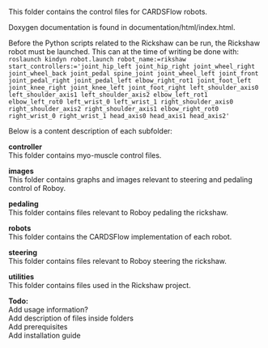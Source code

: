 This folder contains the control files for CARDSFlow robots.

Doxygen documentation is found in documentation/html/index.html.

Before the Python scripts related to the Rickshaw can be run, the Rickshaw robot must be launched. 
This can at the time of writing be done with: \
`roslaunch kindyn robot.launch robot_name:=rikshaw start_controllers:='joint_hip_left joint_hip_right joint_wheel_right joint_wheel_back joint_pedal spine_joint joint_wheel_left joint_front joint_pedal_right joint_pedal_left elbow_right_rot1 joint_foot_left joint_knee_right joint_knee_left joint_foot_right left_shoulder_axis0 left_shoulder_axis1 left_shoulder_axis2 elbow_left_rot1 elbow_left_rot0 left_wrist_0 left_wrist_1 right_shoulder_axis0 right_shoulder_axis2 right_shoulder_axis1 elbow_right_rot0 right_wrist_0 right_wrist_1 head_axis0 head_axis1 head_axis2'`


Below is a content description of each subfolder: 

**controller** \
This folder contains myo-muscle control files. 

**images** \
This folder contains graphs and images relevant to steering and pedaling control of Roboy.

**pedaling** \
This folder contains files relevant to Roboy pedaling the rickshaw. 

**robots** \
This folder contains the CARDSFlow implementation of each robot.

**steering**  \
This folder contains files relevant to Roboy steering the rickshaw.

**utilities** \
This folder contains files used in the Rickshaw project. 

**Todo:** \
Add usage information? \
Add description of files inside folders \
Add prerequisites \
Add installation guide 